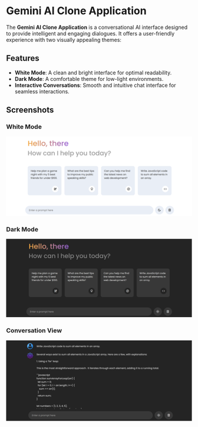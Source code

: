 # Gemini AI Clone Application

The **Gemini AI Clone Application** is a conversational AI interface designed to provide intelligent and engaging dialogues. It offers a user-friendly experience with two visually appealing themes:

## Features
- **White Mode**: A clean and bright interface for optimal readability.
- **Dark Mode**: A comfortable theme for low-light environments.
- **Interactive Conversations**: Smooth and intuitive chat interface for seamless interactions.

## Screenshots

### White Mode
![White Mode](Image/WhiteMode.PNG)

### Dark Mode
![Dark Mode](Image/DarkMode.PNG)

### Conversation View
![Conversation](Image/Conversation.PNG)
